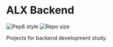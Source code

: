 # ALX Backend

![Pep8 style](https://img.shields.io/badge/PEP8-style%20guide-green?style=round-square)
![Repo size](https://img.shields.io/github/repo-size/chidiamara/alx-backend)

Projects for backend development study.
